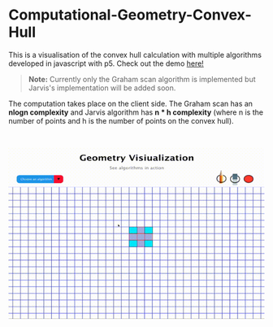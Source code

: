 # Computational-Geometry-Convex-Hull
This is a visualisation of the convex hull calculation with multiple algorithms developed in javascript with p5.
Check out the demo [here!]([https://geometry-canvas.herokuapp.com/](https://andrei828.github.io/Computational-Geometry-Convex-Hull/))

> **Note:**  Currently only the Graham scan algorithm is implemented but Jarvis's implementation will be added soon.

The computation takes place on the client side. The Graham scan has an **nlogn complexity** and Jarvis algorithm has **n * h complexity** (where n is the number of points and h is the number of points on the convex hull).

<br>

![Demo](https://github.com/andrei828/Computational-Geometry-Convex-Hull/blob/master/GrahamScan.gif)

